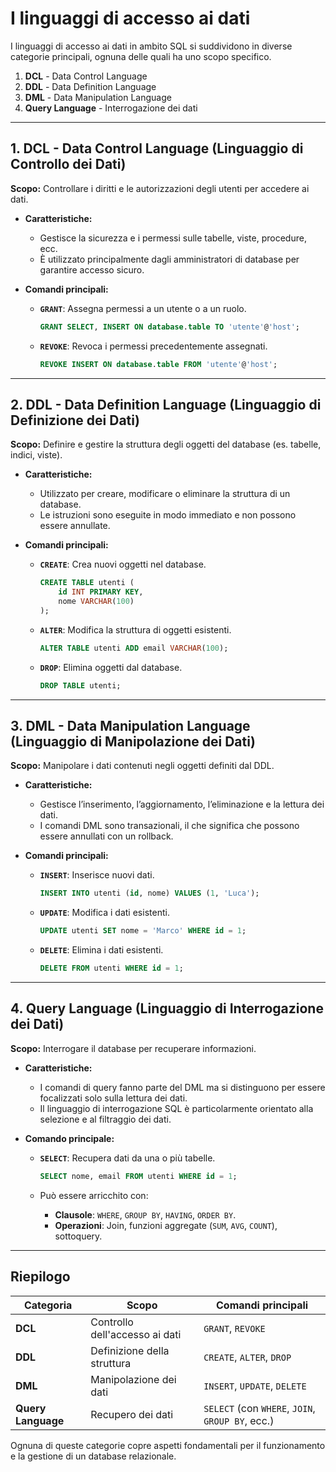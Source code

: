 # I linguaggi di accesso ai dati

I linguaggi di accesso ai dati in ambito SQL si suddividono in diverse categorie principali, ognuna delle quali ha uno scopo specifico. 

1. **DCL** - Data Control Language
2. **DDL** - Data Definition Language
3. **DML** - Data Manipulation Language
4. **Query Language** - Interrogazione dei dati

---

## **1. DCL - Data Control Language (Linguaggio di Controllo dei Dati)**  

**Scopo:** Controllare i diritti e le autorizzazioni degli utenti per accedere ai dati.  

- **Caratteristiche:**  
  - Gestisce la sicurezza e i permessi sulle tabelle, viste, procedure, ecc.
  - È utilizzato principalmente dagli amministratori di database per garantire accesso sicuro.  

- **Comandi principali:**  
  - **`GRANT`**: Assegna permessi a un utente o a un ruolo.  

    ```sql
    GRANT SELECT, INSERT ON database.table TO 'utente'@'host';
    ```

  - **`REVOKE`**: Revoca i permessi precedentemente assegnati.  

    ```sql
    REVOKE INSERT ON database.table FROM 'utente'@'host';
    ```

---

## **2. DDL - Data Definition Language (Linguaggio di Definizione dei Dati)**  

**Scopo:** Definire e gestire la struttura degli oggetti del database (es. tabelle, indici, viste).  

- **Caratteristiche:**  
  - Utilizzato per creare, modificare o eliminare la struttura di un database.  
  - Le istruzioni sono eseguite in modo immediato e non possono essere annullate.  

- **Comandi principali:**  
  - **`CREATE`**: Crea nuovi oggetti nel database.  

    ```sql
    CREATE TABLE utenti (
        id INT PRIMARY KEY,
        nome VARCHAR(100)
    );
    ```

  - **`ALTER`**: Modifica la struttura di oggetti esistenti.  

    ```sql
    ALTER TABLE utenti ADD email VARCHAR(100);
    ```

  - **`DROP`**: Elimina oggetti dal database.  

    ```sql
    DROP TABLE utenti;
    ```

---

## **3. DML - Data Manipulation Language (Linguaggio di Manipolazione dei Dati)**  

**Scopo:** Manipolare i dati contenuti negli oggetti definiti dal DDL.  

- **Caratteristiche:**  
  - Gestisce l’inserimento, l’aggiornamento, l’eliminazione e la lettura dei dati.  
  - I comandi DML sono transazionali, il che significa che possono essere annullati con un rollback.  

- **Comandi principali:**  
  - **`INSERT`**: Inserisce nuovi dati.  

    ```sql
    INSERT INTO utenti (id, nome) VALUES (1, 'Luca');
    ```

  - **`UPDATE`**: Modifica i dati esistenti.  

    ```sql
    UPDATE utenti SET nome = 'Marco' WHERE id = 1;
    ```

  - **`DELETE`**: Elimina i dati esistenti.  

    ```sql
    DELETE FROM utenti WHERE id = 1;
    ```

---

## **4. Query Language (Linguaggio di Interrogazione dei Dati)**  

**Scopo:** Interrogare il database per recuperare informazioni.  

- **Caratteristiche:**  
  - I comandi di query fanno parte del DML ma si distinguono per essere focalizzati solo sulla lettura dei dati.  
  - Il linguaggio di interrogazione SQL è particolarmente orientato alla selezione e al filtraggio dei dati.  

- **Comando principale:**  
  - **`SELECT`**: Recupera dati da una o più tabelle.  

    ```sql
    SELECT nome, email FROM utenti WHERE id = 1;
    ```

  - Può essere arricchito con:
    - **Clausole**: `WHERE`, `GROUP BY`, `HAVING`, `ORDER BY`.  
    - **Operazioni**: Join, funzioni aggregate (`SUM`, `AVG`, `COUNT`), sottoquery.  

---

## **Riepilogo**

| **Categoria** | **Scopo**                       | **Comandi principali**                            |
|---------------|----------------------------------|--------------------------------------------------|
| **DCL**       | Controllo dell'accesso ai dati  | `GRANT`, `REVOKE`                                |
| **DDL**       | Definizione della struttura     | `CREATE`, `ALTER`, `DROP`                        |
| **DML**       | Manipolazione dei dati          | `INSERT`, `UPDATE`, `DELETE`                     |
| **Query Language**     | Recupero dei dati               | `SELECT` (con `WHERE`, `JOIN`, `GROUP BY`, ecc.) |

Ognuna di queste categorie copre aspetti fondamentali per il funzionamento e la gestione di un database relazionale.

